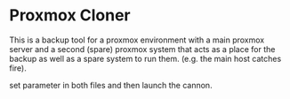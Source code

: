# Proxmox Cloner

This is a backup tool for a proxmox environment with a main proxmox server and a second (spare) proxmox system that acts as a place for the backup as well as a spare system to run them. (e.g. the main host catches fire).

set parameter in both files and then launch the cannon.
